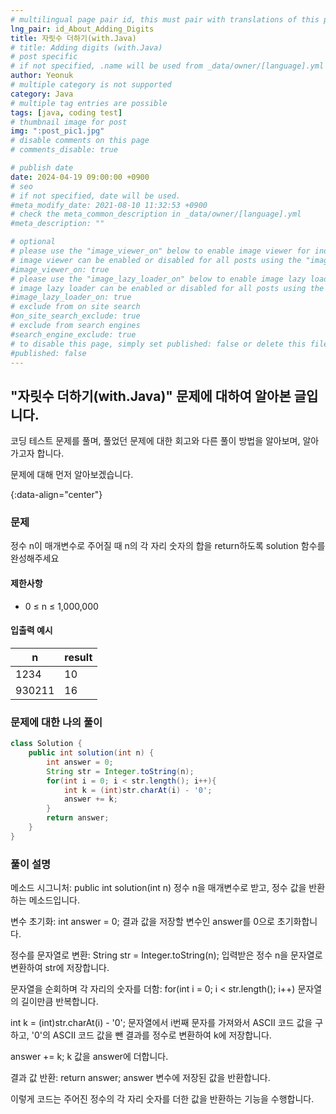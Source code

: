 ```yaml
---
# multilingual page pair id, this must pair with translations of this page. (This name must be unique)
lng_pair: id_About_Adding_Digits
title: 자릿수 더하기(with.Java)
# title: Adding digits (with.Java)
# post specific
# if not specified, .name will be used from _data/owner/[language].yml
author: Yeonuk
# multiple category is not supported
category: Java
# multiple tag entries are possible
tags: [java, coding test]
# thumbnail image for post
img: ":post_pic1.jpg"
# disable comments on this page
# comments_disable: true

# publish date
date: 2024-04-19 09:00:00 +0900
# seo
# if not specified, date will be used.
#meta_modify_date: 2021-08-10 11:32:53 +0900
# check the meta_common_description in _data/owner/[language].yml
#meta_description: ""

# optional
# please use the "image_viewer_on" below to enable image viewer for individual pages or posts (_posts/ or [language]/_posts folders).
# image viewer can be enabled or disabled for all posts using the "image_viewer_posts: true" setting in _data/conf/main.yml.
#image_viewer_on: true
# please use the "image_lazy_loader_on" below to enable image lazy loader for individual pages or posts (_posts/ or [language]/_posts folders).
# image lazy loader can be enabled or disabled for all posts using the "image_lazy_loader_posts: true" setting in _data/conf/main.yml.
#image_lazy_loader_on: true
# exclude from on site search
#on_site_search_exclude: true
# exclude from search engines
#search_engine_exclude: true
# to disable this page, simply set published: false or delete this file
#published: false
---
```


<!-- outline-start -->

## "자릿수 더하기(with.Java)" 문제에 대하여 알아본 글입니다.

코딩 테스트 문제를 풀며, 풀었던 문제에 대한 회고와 다른 풀이 방법을 알아보며, 알아가고자 합니다.

문제에 대해 먼저 알아보겠습니다.

{:data-align="center"}

<!-- outline-end -->

### 문제

정수 n이 매개변수로 주어질 때 n의 각 자리 숫자의 합을 return하도록 solution 함수를 완성해주세요

#### 제한사항

- 0 ≤ n ≤ 1,000,000

#### 입출력 예시

| n      | result |
| ------ | ------ |
| 1234   | 10     |
| 930211 | 16     |

<!-- | start_num | end_num | result |
| --------- | ------- | ------ |
| 10        | 3       | 0      | -->

### 문제에 대한 나의 풀이

```java
class Solution {
    public int solution(int n) {
        int answer = 0;
        String str = Integer.toString(n);
        for(int i = 0; i < str.length(); i++){
            int k = (int)str.charAt(i) - '0';
            answer += k;
        }
        return answer;
    }
}
```

### 풀이 설명

메소드 시그니처: public int solution(int n)
정수 n을 매개변수로 받고, 정수 값을 반환하는 메소드입니다.

변수 초기화: int answer = 0;
결과 값을 저장할 변수인 answer를 0으로 초기화합니다.

정수를 문자열로 변환: String str = Integer.toString(n);
입력받은 정수 n을 문자열로 변환하여 str에 저장합니다.

문자열을 순회하며 각 자리의 숫자를 더함:
for(int i = 0; i < str.length(); i++)
문자열의 길이만큼 반복합니다.

int k = (int)str.charAt(i) - '0';
문자열에서 i번째 문자를 가져와서 ASCII 코드 값을 구하고, '0'의 ASCII 코드 값을 뺀 결과를 정수로 변환하여 k에 저장합니다.

answer += k;
k 값을 answer에 더합니다.

결과 값 반환: return answer;
answer 변수에 저장된 값을 반환합니다.

이렇게 코드는 주어진 정수의 각 자리 숫자를 더한 값을 반환하는 기능을 수행합니다.
